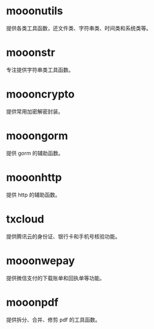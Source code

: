 # mooonutils

提供各类工具函数，还文件类、字符串类、时间类和系统类等。

# mooonstr

专注提供字符串类工具函数。

# moooncrypto

提供常用加密解密封装。

# mooongorm

提供 gorm 的辅助函数。

# mooonhttp

提供 http 的辅助函数。

# txcloud

提供腾讯云的身份证、银行卡和手机号核验功能。

# mooonwepay

提供微信支付的下载账单和回执单等功能。

# mooonpdf

提供拆分、合并、修剪 pdf 的工具函数。